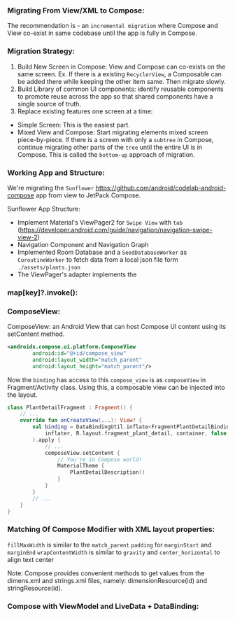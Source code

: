 ### Migrating From View/XML to Compose:
The recommendation is - an `incremental migration` where Compose and View co-exist in same codebase until the app is fully in Compose.

### Migration Strategy:
1. Build New Screen in Compose: 
View and Compose can co-exists on the same screen. Ex. If there is a existing `RecyclerView`, a Composable can be added there while keeping the other item same. Then migrate slowly.
2. Build Library of common UI components:
identify reusable components to promote reuse across the app so that shared components have a single source of truth. 
3. Replace existing features one screen at a time:
- Simple Screen: This is the easiest part.
- Mixed View and Compose: Start migrating elements mixed screen piece-by-piece. If there is a screen with only a `subtree` in Compose, continue migrating other parts of the `tree` until the entire UI is in Compose. This is called the `bottom-up` approach of migration.

### Working App and Structure:
We're migrating the `Sunflower` https://github.com/android/codelab-android-compose app from view to JetPack Compose.

Sunflower App Structure:
- Implement Material's ViewPager2 for `Swipe View` with `tab` (https://developer.android.com/guide/navigation/navigation-swipe-view-2)
- Navigation Component and Navigation Graph
- Implemented Room Database and a `SeedDatabaseWorker` as `CoroutineWorker` to fetch data from a local json file form `./assets/plants.json`
- The ViewPager's adapter implements the 
### map[key]?.invoke():

### ComposeView:
ComposeView: an Android View that can host Compose UI content using its setContent method.
```xml
<androidx.compose.ui.platform.ComposeView
        android:id="@+id/compose_view"
        android:layout_width="match_parent"
        android:layout_height="match_parent"/>
```

Now the `binding` has access to this `compose_view` is as `composeView` in Fragment/Activity class. Using this, a composable view can be injected into the layout.
```kotlin
class PlantDetailFragment : Fragment() {
    // ...
    override fun onCreateView(...): View? {
        val binding = DataBindingUtil.inflate<FragmentPlantDetailBinding>(
            inflater, R.layout.fragment_plant_detail, container, false
        ).apply {
            // ...
            composeView.setContent {
                // You're in Compose world!
                MaterialTheme {
                    PlantDetailDescription()
                }
            }
        }
        // ...
    }
}
```
### Matching Of Compose Modifier with XML layout properties:
`fillMaxWidth` is similar to the `match_parent`
`padding` for `marginStart` and `marginEnd`
`wrapContentWidth` is similar to `gravity` and `center_horizontal` to align text center

Note: Compose provides convenient methods to get values from the dimens.xml and strings.xml files, namely: dimensionResource(id) and stringResource(id).



### Compose with ViewModel and LiveData + DataBinding: